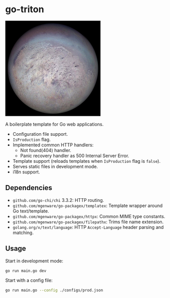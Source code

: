 # go-triton

<img src="./static/img/triton.jpg" width="300" height="300"/>

A boilerplate template for Go web applications.

* Configuration file support.
* `IsProduction` flag.
* Implemented common HTTP handlers:
  * Not found(404) handler.
  * Panic recovery handler as 500 Internal Server Error.
* Template support (reloads templates when `IsProduction` flag is `false`).
* Serves static files in development mode.
* i18n support.

## Dependencies
* `github.com/go-chi/chi` 3.3.2: HTTP routing. 
* `github.com/mgenware/go-packagex/templatex`: Template wrapper around Go text/template.
* `github.com/mgenware/go-packagex/httpx`: Common MIME type constants.
* `github.com/mgenware/go-packagex/filepathx`: Trims file name extension.
* `golang.org/x/text/language`: HTTP `Accept-Language` header parsing and matching.

## Usage
Start in development mode:
```sh
go run main.go dev
```

Start with a config file:
```sh
go run main.go --config ./configs/prod.json
```
